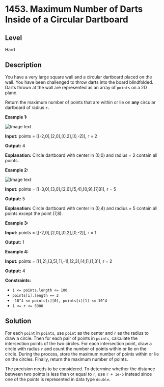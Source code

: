 # 1453. Maximum Number of Darts Inside of a Circular Dartboard
## Level
Hard

## Description
You have a very large square wall and a circular dartboard placed on the wall. You have been challenged to throw darts into the board blindfolded. Darts thrown at the wall are represented as an array of `points` on a 2D plane. 

Return the maximum number of points that are within or lie on **any** circular dartboard of radius `r`.

**Example 1:**

![Image text](https://assets.leetcode.com/uploads/2020/04/29/sample_1_1806.png)

**Input:** points = [[-2,0],[2,0],[0,2],[0,-2]], r = 2

**Output:** 4

**Explanation:** Circle dartboard with center in (0,0) and radius = 2 contain all points.

**Example 2:**

![Image text](https://assets.leetcode.com/uploads/2020/04/29/sample_2_1806.png)

**Input:** points = [[-3,0],[3,0],[2,6],[5,4],[0,9],[7,8]], r = 5

**Output:** 5

**Explanation:** Circle dartboard with center in (0,4) and radius = 5 contain all points except the point (7,8).

**Example 3:**

**Input:** points = [[-2,0],[2,0],[0,2],[0,-2]], r = 1

**Output:** 1

**Example 4:**

**Input:** points = [[1,2],[3,5],[1,-1],[2,3],[4,1],[1,3]], r = 2

**Output:** 4

**Constraints:**

* `1 <= points.length <= 100`
* `points[i].length == 2`
* `-10^4 <= points[i][0], points[i][1] <= 10^4`
* `1 <= r <= 5000`

## Solution
For each `point` in `points`, use `point` as the center and `r` as the radius to draw a circle. Then for each pair of points in `points`, calculate the intersection points of the two circles. For each intersection point, draw a circle with radius `r` and count the number of points within or lie on the circle. During the process, store the maximum number of points within or lie on the circles. Finally, return the maximum number of points.

The precision needs to be considered. To determine whether the distance between two points is less than or equal to `r`, use `r + 1e-5` instead since one of the points is represented in data type `double`.
